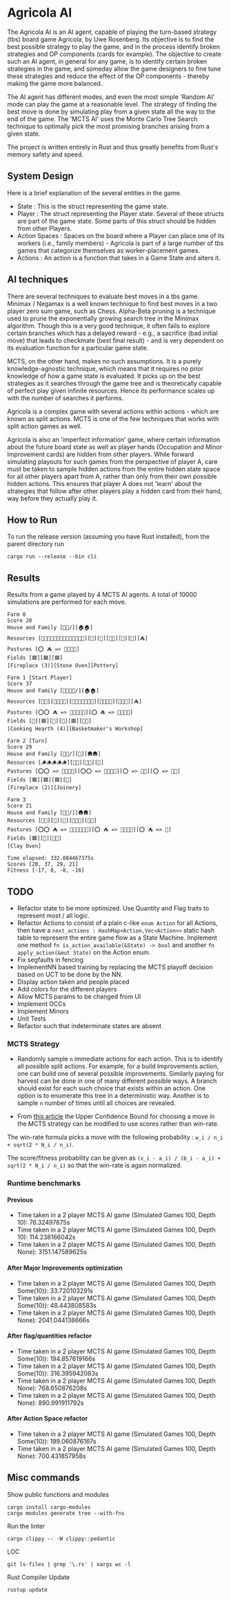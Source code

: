 # Agricola AI

The Agricola AI is an AI agent, capable of playing the turn-based strategy (tbs) board game Agricola, by Uwe Rosenberg. Its objective is to find the best possible strategy to play the game, and in the process identify broken strategies and OP components (cards for example). The objective to create such an AI agent, in general for any game, is to identify certain broken strategies in the game, and someday allow the game designers to fine tune these strategies and reduce the effect of the OP components - thereby making the game more balanced.

The AI agent has different modes, and even the most simple 'Random AI' mode can play the game at a reasonable level. The strategy of finding the best move is done by simulating play from a given state all the way to the end of the game. The 'MCTS AI' uses the Monte Carlo Tree Search technique to optimally pick the most promising branches arising from a given state.

The project is written entirely in Rust and thus greatly benefits from Rust's memory safety and speed.

## System Design

Here is a brief explanation of the several entities in the game. 
- State : This is the struct representing the game state.
- Player : The struct representing the Player state. Several of these structs are part of the game state. Some parts of this struct should be hidden from other Players.
- Action Spaces : Spaces on the board where a Player can place one of its workers (i.e., family members) - Agricola is part of a large number of tbs games that categorize themselves as worker-placement games.
- Actions : An action is a function that takes in a Game State and alters it.

## AI techniques

There are several techniques to evaluate best moves in a tbs game. Minimax / Negamax is a well known technique to find best moves in a two player zero sum game, such as Chess. Alpha-Beta pruning is a technique used to prune the exponentially growing search tree in the Minimax algorithm. Though this is a very good technique, it often fails to explore certain branches which has a delayed reward - e.g., a sacrifice (bad initial move) that leads to checkmate (best final result) - and is very dependent on its evaluation function for a particular game state. 

MCTS, on the other hand, makes no such assumptions. It is a purely knowledge-agnostic technique, which means that it requires no prior knowledge of how a game state is evaluated. It picks up on the best strategies as it searches through the game tree and is theoretically capable of perfect play given infinite resources. Hence its performance scales up with the number of searches it performs.

Agricola is a complex game with several actions within actions - which are known as split actions. MCTS is one of the few techniques that works with split action games as well.

Agricola is also an 'imperfect information' game, where certain information about the future board state as well as player hands (Occupation and Minor Improvement cards) are hidden from other players. While forward simulating playouts for such games from the perspective of player A, care must be taken to sample hidden actions from the entire hidden state space for all other players apart from A, rather than only from their own possible hidden actions. This ensures that player A does not 'learn' about the strategies that follow after other players play a hidden card from their hand, way before they actually play it.

## How to Run

To run the release version (assuming you have Rust installed), from the parent directory run 

```
cargo run --release --bin cli
```


## Results

Results from a game played by 4 MCTS AI agents. A total of 10000 simulations are performed for each move.

```
Farm 0 
Score 20
House and Family [👤👤/][🏠🏠]
Resources [🧱🧱🧱🧱🧱🧱🧱🧱🧱🧱🧱🧱🧱🧱][🍄][🌾][🥦🥦][🐖][🐄][⛺]
Pastures [⭕ ⛺ => 🐑🐑🐑🐑]
Fields [🟩][🟩][🟩]
[Fireplace (3)][Stone Oven][Pottery]

Farm 1 [Start Player]
Score 37
House and Family [👤👤👤👤/][🏠🏠]
Resources [🍲🍲][🧱🧱🧱🧱][🍄🍄🍄🍄🍄🍄🍄][🌾🌾🌾🌾][🥦🥦🥦][⛺]
Pastures [⭕⭕ ⛺ => 🐖🐖🐖🐖🐖][⭕ ⛺ => 🐑🐑🐑🐑]
Fields [🌾][🟩][🥦][🌾][🟩][🌾🌾]
[Cooking Hearth (4)][Basketmaker's Workshop]

Farm 2 [Turn]
Score 29
House and Family [👤👤/][👶][🛖🛖]
Resources [🪵🪵🪵🪵🪵][🍄🍄][🥦🥦][🐖]
Pastures [⭕⭕ => 🐑🐑🐑🐑][⭕⭕ => 🐄🐄🐄🐄][⭕ => 🐖🐖][⭕ => 🐑🐑]
Fields [🟩][🟩][🟩][🌾]
[Fireplace (2)][Joinery]

Farm 3 
Score 21
House and Family [👤👤/][🛖🛖]
Resources [🍲🍲][🧱][🍄][🌾🌾🌾][🥦🥦]
Pastures [⭕⭕ ⛺ => 🐑🐑🐑🐑🐑🐑][⭕ ⛺ => 🐖🐖🐖🐖][⭕ ⛺ => 🐄]
Fields [🟩][🌾][🌾🌾]
[Clay Oven]

Time elapsed: 332.084467375s
Scores [20, 37, 29, 21]
Fitness [-17, 8, -8, -16]
```

## TODO

- Refactor state to be more optimized. Use Quantity and Flag traits to represent most / all logic.
- Refactor Actions to consist of a plain c-like `enum Action` for all Actions, then have a `next_actions : HashMap<Action,Vec<Action>>` static hash table to represent the entire game flow as a State Machine. Implement one method `fn is_action_available(&State) -> bool` and another `fn apply_action(&mut State)` on the Action enum. 
- Fix segfaults in fencing
- ImplementNN based training by replacing the MCTS playoff decision based on UCT to be done by the NN. 
- Display action taken and people placed
- Add colors for the different players
- Allow MCTS params to be changed from UI
- Implement OCCs
- Implement Minors
- Unit Tests
- Refactor such that indeterminate states are absent

### MCTS Strategy

- Randomly sample `n` immediate actions for each action. This is to identify all possible split actions. For example, for a build Improvements action, one can build one of several possible improvements. Similarly paying for harvest can be done in one of many different possible ways. A branch should exist for each such choice that exists within an action. One option is to enumerate this tree in a deterministic way. Another is to sample `n` number of times until all choices are revealed. 

- From [this article](https://stackoverflow.com/questions/36664993/mcts-uct-with-a-scoring-system) the Upper Confidence Bound for choosing a move in the MCTS strategy can be modified to use scores rather than win-rate. 

The win-rate formula picks a move with the following probability : `w_i / n_i + sqrt(2 * N_i / n_i)`. 

The score/fitness probability can be given as `(x_i - a_i) / (b_i - a_i) + sqrt(2 * N_i / n_i)` so that the win-rate is again normalized.

### Runtime benchmarks

#### Previous
- Time taken in a 2 player MCTS AI game (Simulated Games 100, Depth 10): 76.32497875s
- Time taken in a 2 player MCTS AI game (Simulated Games 100, Depth 10): 114.238166042s
- Time taken in a 2 player MCTS AI game (Simulated Games 100, Depth None): 3151.147589625s

#### After Major Improvements optimization
- Time taken in a 2 player MCTS AI game (Simulated Games 100, Depth Some(10)): 33.720103291s
- Time taken in a 2 player MCTS AI game (Simulated Games 100, Depth Some(10)): 48.443808583s
- Time taken in a 2 player MCTS AI game (Simulated Games 100, Depth None): 2041.044138666s

#### After flag/quantities refactor
- Time taken in a 2 player MCTS AI game (Simulated Games 100, Depth Some(10)): 194.857619166s
- Time taken in a 2 player MCTS AI game (Simulated Games 100, Depth Some(10)): 316.395942083s
- Time taken in a 2 player MCTS AI game (Simulated Games 100, Depth None): 768.650876208s
- Time taken in a 2 player MCTS AI game (Simulated Games 100, Depth None): 890.991911792s

#### After Action Space refactor
- Time taken in a 2 player MCTS AI game (Simulated Games 100, Depth Some(10)): 199.060876167s
- Time taken in a 2 player MCTS AI game (Simulated Games 100, Depth None): 700.431857958s

## Misc commands

Show public functions and modules

```
cargo install cargo-modules
cargo modules generate tree --with-fns
```

Run the linter
```
cargo clippy -- -W clippy::pedantic
```

LOC

```
git ls-files | grep '\.rs' | xargs wc -l
```

Rust Compiler Update
```
rustup update
```

